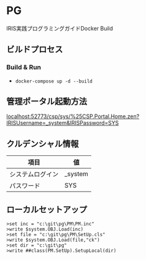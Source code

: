 # PG

IRIS実践プログラミングガイドDocker Build


## ビルドプロセス

### Build & Run
* `docker-compose up -d --build`

## 管理ポータル起動方法

[localhost:52773/csp/sys/%25CSP.Portal.Home.zen?IRISUsername=_system&IRISPassword=SYS](http://localhost:52773/csp/sys/%25CSP.Portal.Home.zen?IRISUsername=_system&IRISPassword=SYS)

## クルデンシャル情報

|項目           |値         |
|--------------|-----------|
|システムログイン |_system    |
|パスワード　	 |SYS  |

## ローカルセットアップ

```
>set inc = "c:\git\pg\PM\PM.inc"
>write $system.OBJ.Load(inc)
>set file = "c:\git\pg\PM\SetUp.cls"
>write $system.OBJ.Load(file,"ck")
>set dir = "c:\git\pg"
>write ##class(PM.SetUp).SetupLocal(dir)
```
